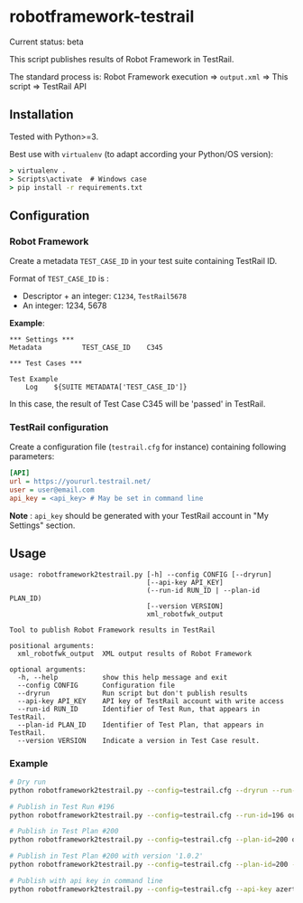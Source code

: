 robotframework-testrail
=======================

Current status: beta

This script publishes results of Robot Framework in TestRail.

The standard process is:
Robot Framework execution => `output.xml` => This script => TestRail API


Installation
------------

Tested with Python>=3.

Best use with `virtualenv` (to adapt according your Python/OS version):
    
```cmd
> virtualenv .
> Scripts\activate  # Windows case
> pip install -r requirements.txt
```


Configuration
-------------

### Robot Framework

Create a metadata `TEST_CASE_ID` in your test suite containing TestRail ID.

Format of `TEST_CASE_ID` is :
* Descriptor + an integer: `C1234`, `TestRail5678`
* An integer: 1234, 5678

**Example**:
```robotframework
*** Settings ***
Metadata          TEST_CASE_ID    C345

*** Test Cases ***

Test Example
    Log    ${SUITE METADATA['TEST_CASE_ID']}
```

In this case, the result of Test Case C345 will be 'passed' in TestRail.

### TestRail configuration

Create a configuration file (`testrail.cfg` for instance) containing following parameters:

```ini
[API]
url = https://yoururl.testrail.net/
user = user@email.com
api_key = <api_key> # May be set in command line
```

**Note** : `api_key` should be generated with your TestRail account in "My Settings" section.

Usage
-----

```
usage: robotframework2testrail.py [-h] --config CONFIG [--dryrun]
                                  [--api-key API_KEY]
                                  (--run-id RUN_ID | --plan-id PLAN_ID)
                                  [--version VERSION]
                                  xml_robotfwk_output

Tool to publish Robot Framework results in TestRail

positional arguments:
  xml_robotfwk_output  XML output results of Robot Framework

optional arguments:
  -h, --help           show this help message and exit
  --config CONFIG      Configuration file
  --dryrun             Run script but don't publish results
  --api-key API_KEY    API key of TestRail account with write access
  --run-id RUN_ID      Identifier of Test Run, that appears in TestRail.
  --plan-id PLAN_ID    Identifier of Test Plan, that appears in TestRail.
  --version VERSION    Indicate a version in Test Case result.
```

### Example

```bash
# Dry run
python robotframework2testrail.py --config=testrail.cfg --dryrun --run-id=196 output.xml

# Publish in Test Run #196
python robotframework2testrail.py --config=testrail.cfg --run-id=196 output.xml

# Publish in Test Plan #200
python robotframework2testrail.py --config=testrail.cfg --plan-id=200 output.xml

# Publish in Test Plan #200 with version '1.0.2'
python robotframework2testrail.py --config=testrail.cfg --plan-id=200 --version 1.0.2 output.xml

# Publish with api key in command line
python robotframework2testrail.py --config=testrail.cfg --api-key azertyazertyqsdfqsdf --plan-id=200 output.xml
```
